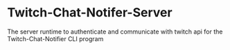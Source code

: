 # Twitch-Chat-Notifer-Server
The server runtime to authenticate and communicate with twitch api for the Twitch-Chat-Notifier CLI program